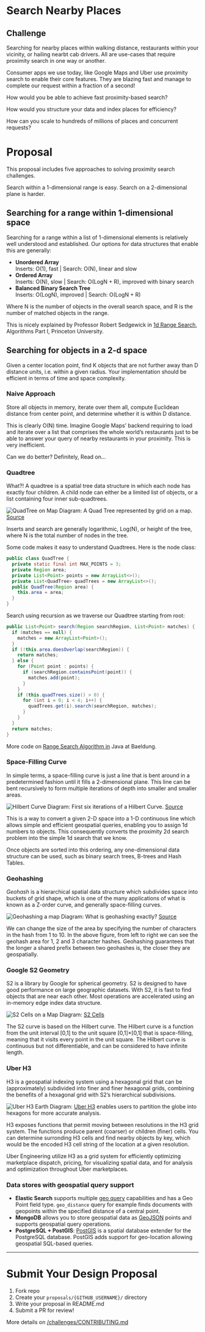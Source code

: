 # Search Nearby Places

## Challenge

Searching for nearby places within walking distance, restaurants within your vicinity, or hailing nearbt cab drivers. All are use-cases that require proximity search in one way or another.

Consumer apps we use today, like Google Maps and Uber use proximity search to enable their core features. They are blazing fast and manage to complete our request within a fraction of a second!

How would you be able to achieve fast proximity-based search?

How would you structure your data and index places for efficiency?

How can you scale to hundreds of millions of places and concurrent requests?

# Proposal

This proposal includes five approaches to solving proximity search challenges.

Search within a 1-dimensional range is easy. Search on a 2-dimensional plane is harder.

## Searching for a range within 1-dimensional space
Searching for a range within a list of 1-dimensional elements is relatively well understood and established. Our options for data structures that enable this are generally:

- **Unordered Array** \
Inserts: O(1), fast | Search: O(N), linear and slow
- **Ordered Array** \
Inserts: O(N), slow | Search: O(LogN + R), improved with binary search
- **Balanced Binary Search Tree** \
Inserts: O(LogN), improved | Search: O(LogN + R)

Where N is the number of objects in the overall search space, and R is the number of matched objects in the range.

This is nicely explained by Professor Robert Sedgewick in [1d Range Search](https://www.coursera.org/lecture/algorithms-part1/1d-range-search-wSISD), Algorithms Part I, Princeton University.

## Searching for objects in a 2-d space
Given a center location point, find K objects that are not further away than D distance units, i.e. within a given radius. Your implementation should be efficient in terms of time and space complexity.

### Naive Approach
Store all objects in memory, iterate over them all, compute Euclidean distance from center point, and determine whether it is within D distance.

This is clearly O(N) time. Imagine Google Maps’ backend requiring to load and iterate over a list that comprises the whole world’s restaurants just to be able to answer your query of nearby restaurants in your proximity. This is very inefficient.

Can we do better? Definitely, Read on…

### Quadtree
What?! A quadtree is a spatial tree data structure in which each node has exactly four children. A child node can either be a limited list of objects, or a list containing four inner sub-quadtrees.

![QuadTree on Map](images/quad-tree-map.png)
Diagram: A Quad Tree represented by grid on a map. [Source](https://www.cs.tau.ac.il/~haimk/seminar12b/Quadtrees.pdf)

Inserts and search are generally logarithmic, Log(N), or height of the tree, where N is the total number of nodes in the tree.

Some code makes it easy to understand Quadtrees. Here is the node class:

```java
public class QuadTree {
  private static final int MAX_POINTS = 3;
  private Region area;
  private List<Point> points = new ArrayList<>();
  private List<QuadTree> quadTrees = new ArrayList<>();
  public QuadTree(Region area) {
    this.area = area;
  }
}
```

Search using recursion as we traverse our Quadtree starting from root:

```java
public List<Point> search(Region searchRegion, List<Point> matches) {
  if (matches == null) {
    matches = new ArrayList<Point>();
  }
  if (!this.area.doesOverlap(searchRegion)) {
    return matches;
  } else {
    for (Point point : points) {
      if (searchRegion.containsPoint(point)) {
        matches.add(point);
      }
    }
    if (this.quadTrees.size() > 0) {
      for (int i = 0; i < 4; i++) {
        quadTrees.get(i).search(searchRegion, matches);
      }
    }
  }
  return matches;
}
```

More code on [Range Search Algorithm in](https://www.baeldung.com/java-range-search) Java at Baeldung.

### Space-Filling Curve
In simple terms, a space-filling curve is just a line that is bent around in a predetermined fashion until it fills a 2-dimensional plane. This line can be bent recursively to form multiple iterations of depth into smaller and smaller areas.

![Hilbert Curve](images/hilbert-curve.png)
Diagram: First six iterations of a Hilbert Curve. [Source](https://en.wikipedia.org/wiki/Hilbert_curve)

This is a way to convert a given 2-D space into a 1-D continuous line which allows simple and efficient geospatial queries, enabling you to assign 1d numbers to objects. This consequently converts the proximity 2d search problem into the simple 1d search that we know.

Once objects are sorted into this ordering, any one-dimensional data structure can be used, such as binary search trees, B-trees and Hash Tables.

### Geohashing
*Geohash* is a hierarchical spatial data structure which subdivides space into buckets of grid shape, which is one of the many applications of what is known as a Z-order curve, and generally space-filling curves.

![Geohashing a map](images/geohashing.png)
Diagram: What is geohashing exactly? [Source](https://medium.com/@bkawk/geohashing-20b282fc9655)

We can change the size of the area by specifying the number of characters in the hash from 1 to 10. In the above figure, from left to right we can see the geohash area for 1, 2 and 3 character hashes. Geohashing guarantees that the longer a shared prefix between two geohashes is, the closer they are geospatially.

### Google S2 Geometry
S2 is a library by Google for spherical geometry. S2 is designed to have good performance on large geographic datasets. With S2, it is fast to find objects that are near each other. Most operations are accelerated using an in-memory edge index data structure.

![S2 Cells on a Map](images/s2-cells.gif)
Diagram: [S2 Cells](https://s2geometry.io/devguide/s2cell_hierarchy)

The S2 curve is based on the Hilbert curve. The Hilbert curve is a function from the unit interval [0,1] to the unit square [0,1]×[0,1] that is space-filling, meaning that it visits every point in the unit square. The Hilbert curve is continuous but not differentiable, and can be considered to have infinite length.

### Uber H3
H3 is a geospatial indexing system using a hexagonal grid that can be (approximately) subdivided into finer and finer hexagonal grids, combining the benefits of a hexagonal grid with S2’s hierarchical subdivisions.

![Uber H3 Earth](images/uber-h3-earth.png)
Diagram: [Uber H3](https://eng.uber.com/h3/) enables users to partition the globe into hexagons for more accurate analysis.

H3 exposes functions that permit moving between resolutions in the H3 grid system. The functions produce parent (coarser) or children (finer) cells. You can determine surronding H3 cells and find nearby objects by key, which would be the encoded H3 cell string of the location at a given resolution.

Uber Engineering utilize H3 as a grid system for efficiently optimizing marketplace dispatch, pricing, for visualizing spatial data, and for analysis and optimization throughout Uber marketplaces.

### Data stores with geospatial query support
- **Elastic Search** supports multiple [geo query](https://www.elastic.co/guide/en/elasticsearch/reference/current/geo-queries.html) capabilities and has a Geo Point field type. `geo_distance` query for example finds documents with geopoints within the specified distance of a central point.
- **MongoDB** allows you to store geospatial data as [GeoJSON](https://geojson.org/) points and supports geospatial query operations.
- **PostgreSQL + PostGIS**: [PostGIS](https://postgis.net/) is a spatial database extender for the PostgreSQL database. PostGIS adds support for geo-location allowing geospatial SQL-based queries.

---

# Submit Your Design Proposal

1. Fork repo
2. Create your `proposals/{GITHUB_USERNAME}/` directory
3. Write your proposal in README.md
4. Submit a PR for review!

More details on [/challenges/CONTRIBUTING.md](/challenges/CONTRIBUTING.md)

